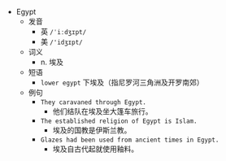 - Egypt
  - 发音
    - 英 `/ˈiːdʒɪpt/`
    - 美 `/'idʒɪpt/`
  - 词义
    - n. 埃及
  - 短语
    - `lower egypt` 下埃及（指尼罗河三角洲及开罗南郊） 
  - 例句
    - `They caravaned through Egypt.`
      - 他们结队在埃及坐大篷车旅行。
    - `The established religion of Egypt is Islam.`
      - 埃及的国教是伊斯兰教。
    - `Glazes had been used from ancient times in Egypt.`
      - 埃及自古代起就使用釉料。


